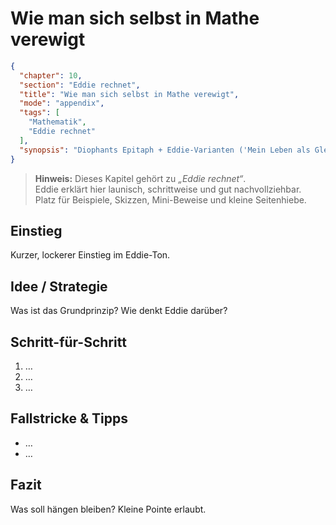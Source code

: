 # Wie man sich selbst in Mathe verewigt

```json
{
  "chapter": 10,
  "section": "Eddie rechnet",
  "title": "Wie man sich selbst in Mathe verewigt",
  "mode": "appendix",
  "tags": [
    "Mathematik",
    "Eddie rechnet"
  ],
  "synopsis": "Diophants Epitaph + Eddie-Varianten ('Mein Leben als Gleichung')."
}
```

> **Hinweis:** Dieses Kapitel gehört zu *„Eddie rechnet“*.  
> Eddie erklärt hier launisch, schrittweise und gut nachvollziehbar.  
> Platz für Beispiele, Skizzen, Mini-Beweise und kleine Seitenhiebe.

## Einstieg
Kurzer, lockerer Einstieg im Eddie-Ton.

## Idee / Strategie
Was ist das Grundprinzip? Wie denkt Eddie darüber?

## Schritt-für-Schritt
1. …
2. …
3. …

## Fallstricke & Tipps
- …
- …

## Fazit
Was soll hängen bleiben? Kleine Pointe erlaubt.
